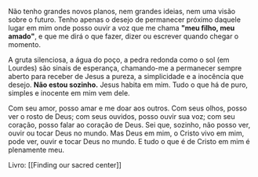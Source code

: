 Não tenho grandes novos planos, nem grandes ideias, nem uma visão sobre o futuro. Tenho apenas o desejo de permanecer próximo daquele lugar em mim onde posso ouvir a voz que me chama **"meu filho, meu amado"**, e que me dirá o que fazer, dizer ou escrever quando chegar o momento.

A gruta silenciosa, a água do poço, a pedra redonda como o sol (em Lourdes) são sinais de esperança, chamando-me a permanecer sempre aberto para receber de Jesus a pureza, a simplicidade e a inocência que desejo. **Não estou sozinho.** Jesus habita em mim. Tudo o que há de puro, simples e inocente em mim vem dele.

Com seu amor, posso amar e me doar aos outros. Com seus olhos, posso ver o rosto de Deus; com seus ouvidos, posso ouvir sua voz; com seu coração, posso falar ao coração de Deus. Sei que, sozinho, não posso ver, ouvir ou tocar Deus no mundo. Mas Deus em mim, o Cristo vivo em mim, pode ver, ouvir e tocar Deus no mundo. E tudo o que é de Cristo em mim é plenamente meu.

Livro: [[Finding our sacred center]]

